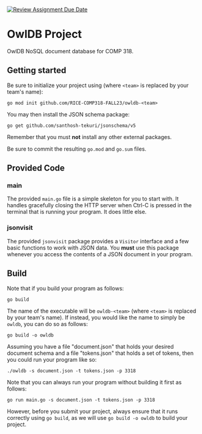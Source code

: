 [![Review Assignment Due Date](https://classroom.github.com/assets/deadline-readme-button-24ddc0f5d75046c5622901739e7c5dd533143b0c8e959d652212380cedb1ea36.svg)](https://classroom.github.com/a/FB-VHcJS)
# OwlDB Project

OwlDB NoSQL document database for COMP 318.

## Getting started

Be sure to initialize your project using (where `<team>` is replaced
by your team's name):

```go mod init github.com/RICE-COMP318-FALL23/owldb-<team>```

You may then install the JSON schema package:

```go get github.com/santhosh-tekuri/jsonschema/v5```

Remember that you must **not** install any other external packages.

Be sure to commit the resulting `go.mod` and `go.sum` files.

## Provided Code

### main

The provided `main.go` file is a simple skeleton for you to start
with. It handles gracefully closing the HTTP server when Ctrl-C is
pressed in the terminal that is running your program.  It does little
else.

### jsonvisit

The provided `jsonvisit` package provides a `Visitor` interface and a
few basic functions to work with JSON data.  You **must** use this
package whenever you access the contents of a JSON document in your
program.

## Build

Note that if you build your program as follows:

```go build```

The name of the executable will be `owldb-<team>` (where `<team>` is
replaced by your team's name).  If instead, you would like the name to
simply be `owldb`, you can do so as follows:

```go build -o owldb```

Assuming you have a file "document.json" that holds your desired
document schema and a file "tokens.json" that holds a set of tokens,
then you could run your program like so:

```./owldb -s document.json -t tokens.json -p 3318```

Note that you can always run your program without building it first as
follows:

```go run main.go -s document.json -t tokens.json -p 3318```

However, before you submit your project, always ensure that it runs
correctly using `go build`, as we will use `go build -o owldb` to
build your project.